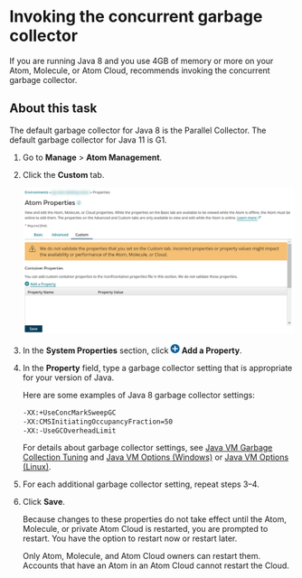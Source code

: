 # Invoking the concurrent garbage collector 

<head>
  <meta name="guidename" content="Integration"/>
  <meta name="context" content="GUID-44251e0e-a171-49f5-8e37-cf4c9a911236"/>
</head>


If you are running Java 8 and you use 4GB of memory or more on your Atom, Molecule, or Atom Cloud, recommends invoking the concurrent garbage collector.

## About this task

The default garbage collector for Java 8 is the Parallel Collector. The default garbage collector for Java 11 is G1.

1.  Go to **Manage** \> **Atom Management**.

2.  Click the **Custom** tab.

    ![](../Images/manage-ps-properties-custom-tab_c99ba52d-98d6-4314-b8bf-090a1b801855.jpg)

3.  In the **System Properties** section, click **![](../Images/main-ic-plus-sign-white-in-blue-circle-16_98f7af60-dd5f-4037-90cd-05cc9dfc5502.jpg) Add a Property**.

4.  In the **Property** field, type a garbage collector setting that is appropriate for your version of Java.

    Here are some examples of Java 8 garbage collector settings:

    ```
    -XX:+UseConcMarkSweepGC
    -XX:CMSInitiatingOccupancyFraction=50
    -XX:-UseGCOverheadLimit
    ```

    For details about garbage collector settings, see [Java VM Garbage Collection Tuning](http://docs.oracle.com/javase/8/docs/technotes/guides/vm/gctuning/index.html) and [Java VM Options \(Windows\)](https://docs.oracle.com/javase/8/docs/technotes/tools/windows/java.html#BABFAFAE) or [Java VM Options \(Linux\)](https://docs.oracle.com/javase/8/docs/technotes/tools/unix/java.html#BABFAFAE).

5.  For each additional garbage collector setting, repeat steps 3–4.

6.  Click **Save**.

    Because changes to these properties do not take effect until the Atom, Molecule, or private Atom Cloud is restarted, you are prompted to restart. You have the option to restart now or restart later.

    Only Atom, Molecule, and Atom Cloud owners can restart them. Accounts that have an Atom in an Atom Cloud cannot restart the Cloud.